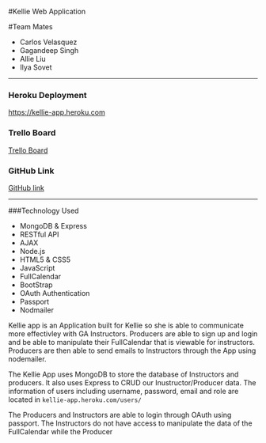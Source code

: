 #Kellie Web Application 
  
 #Team Mates
  
 - Carlos Velasquez
 - Gagandeep Singh
 - Allie Liu
 - Ilya Sovet
 
 ---
 
 
 ### Heroku Deployment
 
 https://kellie-app.heroku.com
 
 ### Trello Board
 
 <a href="https://trello.com/b/zgZNVrMz/project-3">Trello Board</a>
 
 ### GitHub Link
 
 <a href="https://github.com/Schedulizer/kellie_app/">GitHub link </a>
 
 ---
 
 
 ###Technology Used
 - MongoDB & Express
 - RESTful API
 - AJAX
 - Node.js
 - HTML5 & CSS5
 - JavaScript
 - FullCalendar
 - BootStrap
 - OAuth Authentication
 - Passport
 - Nodmailer
 
 
 
 
 Kellie app is an Application built for Kellie so she is able to communicate more effectivley with GA Instructors. Producers are able to sign up and login and be able to manipulate their FullCalendar that is viewable for instructors. Producers are then able to send emails to Instructors through the App using nodemailer.
 
 The Kellie App uses MongoDB to store the database of Instructors and producers. It also uses Express to CRUD our Inustructor/Producer data. The information of users including username, password, email and role are located in `kellie-app.heroku.com/users/`
 
 The Producers and Instructors are able to login through OAuth using passport. The Instructors do not have access to manipulate the data of the FullCalendar while the Producer
